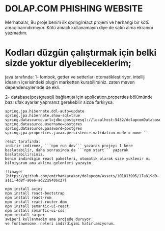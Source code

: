 # DOLAP.COM PHISHING WEBSITE  
Merhabalar,
Bu proje benim ilk spring/react projem ve herhangi bir kötü amaç barındırmıyor. Kötü amaçlı kullanamayın diye de satın alma ekranını yazmadım.


# Kodları düzgün çalıştırmak için belki sizde yoktur diyebileceklerim;
java tarafında:
1- lombok, getter ve setterları otomatikleştiriyor. intellij ideanın içerisindeki plugin marketten kurabilirsiniz. zaten maven dependencylerinde de ekli.

2- database(postgresql) bağlantısı için application.properties bölümünde bazı ufak ayarlar yapmanız gerekebilir sizde farklıysa.
``` spring.jpa.properties.hibernate.dialect = org.hibernate.dialect.PostgreSQLDialect
spring.jpa.hibernate.ddl-auto=update
spring.jpa.hibernate.show-sql=true
spring.datasource.url=jdbc:postgresql://localhost:5432/dolapcomDatabase
spring.datasource.username=postgres
spring.datasource.password=postgres
spring.jpa.properties.javax.persistence.validation.mode = none ```

react tarafinda:
indirir indirmez, ```npm run dev``` yazarak projeyi 1 kere baslatabilir, daha sonrasinda da ```npm start``` yazarak baslatabilirsiniz.
benim indirdigim react paketleri, otomatik olarak size yuklenir mi bilmiyorum ama aklima gelenleri yazayim.

![image](https://github.com/emirhankarakoc/dolapcom/assets/101813995/17a819d0-a111-4d8f-a0ee-ad2219406c27)

npm install axios
npm install react-bootstrap
npm install react-rom
npm install react-router-dom
npm install semantic-ui-react
npm install semantic-ui-css
npm install swiper
swiperi kullanmadim ama projede duruyor.
ve fontawesome. neleri indirdigimi hatirlamiyorum.
